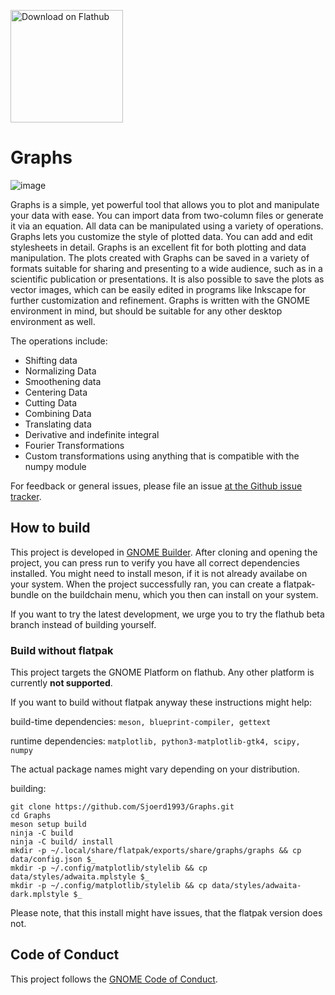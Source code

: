 <a href='https://flathub.org/apps/details/se.sjoerd.Graphs'><img width='180' alt='Download on Flathub' src='https://flathub.org/assets/badges/flathub-badge-en.svg'/></a>

# Graphs

![image](https://raw.githubusercontent.com/Sjoerd1993/Graphs/main/data/screenshots/sin_cos.png)


Graphs is a simple, yet powerful tool that allows you to plot and manipulate your data with ease. You can import data from two-column files or generate it via an equation. All data can be manipulated using a variety of operations.
Graphs lets you customize the style of plotted data. You can add and edit stylesheets in detail.
Graphs is an excellent fit for both plotting and data manipulation. The plots created with Graphs can be saved in a variety of formats suitable for sharing and presenting to a wide audience, such as in a scientific publication or presentations. It is also possible to save the plots as vector images, which can be easily edited in programs like Inkscape for further customization and refinement. Graphs is written with the GNOME environment in mind, but should be suitable for any other desktop environment as well.

The operations include:
  - Shifting data
  - Normalizing Data
  - Smoothening data
  - Centering Data
  - Cutting Data
  - Combining Data
  - Translating data
  - Derivative and indefinite integral
  - Fourier Transformations
  - Custom transformations using anything that is compatible with the numpy module
 
For feedback or general issues, please file an issue [at the Github issue tracker](https://github.com/SjoerdB93/Graphs/issues).

## How to build
This project is developed in [GNOME Builder](https://developer.gnome.org/documentation/introduction/builder.html). After cloning and opening the project, you can press run to verify you have all correct dependencies installed.
You might need to install meson, if it is not already availabe on your system.
When the project successfully ran, you can create a flatpak-bundle on the buildchain menu, which you then can install on your system.

If you want to try the latest development, we urge you to try the flathub beta branch instead of building yourself.

### Build without flatpak
This project targets the GNOME Platform on flathub. Any other platform is currently **not supported**.

If you want to build without flatpak anyway these instructions might help:

build-time dependencies: `meson, blueprint-compiler, gettext`

runtime dependencies: `matplotlib, python3-matplotlib-gtk4, scipy, numpy`

The actual package names might vary depending on your distribution.

building:
```
git clone https://github.com/Sjoerd1993/Graphs.git
cd Graphs
meson setup build
ninja -C build
ninja -C build/ install
mkdir -p ~/.local/share/flatpak/exports/share/graphs/graphs && cp data/config.json $_
mkdir -p ~/.config/matplotlib/stylelib && cp data/styles/adwaita.mplstyle $_
mkdir -p ~/.config/matplotlib/stylelib && cp data/styles/adwaita-dark.mplstyle $_
```

Please note, that this install might have issues, that the flatpak version does not.

## Code of Conduct
This project follows the [GNOME Code of Conduct](https://wiki.gnome.org/Foundation/CodeOfConduct).
